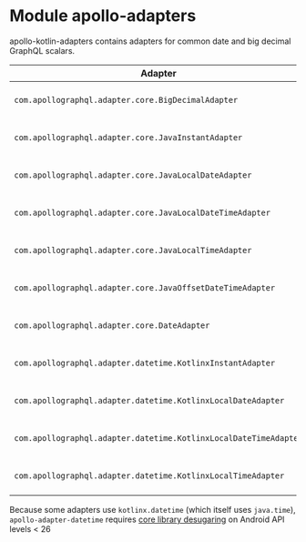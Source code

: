 # Module apollo-adapters

apollo-kotlin-adapters contains adapters for common date and big decimal GraphQL scalars.

| Adapter                                                          | Artifact                | Description                                                                                      |
|------------------------------------------------------------------|-------------------------|--------------------------------------------------------------------------------------------------|
| `com.apollographql.adapter.core.BigDecimalAdapter`               | apollo-adapter-core     | For a Multiplatform `com.apollographql.adapter.core.BigDecimal` class holding big decimal values |
| `com.apollographql.adapter.core.JavaInstantAdapter`              | apollo-adapter-core     | For `java.time.Instant` ISO8601 dates                                                            |
| `com.apollographql.adapter.core.JavaLocalDateAdapter`            | apollo-adapter-core     | For `java.time.LocalDate` ISO8601 dates                                                          |
| `com.apollographql.adapter.core.JavaLocalDateTimeAdapter`        | apollo-adapter-core     | For `java.time.LocalDateTime` ISO8601 dates                                                      |
| `com.apollographql.adapter.core.JavaLocalTimeAdapter`            | apollo-adapter-core     | For `java.time.LocalTime` ISO8601 dates                                                          |
| `com.apollographql.adapter.core.JavaOffsetDateTimeAdapter`       | apollo-adapter-core     | For `java.time.OffsetDateTime` ISO8601 dates                                                     |
| `com.apollographql.adapter.core.DateAdapter`                     | apollo-adapter-core     | For `java.util.Date` ISO8601 dates                                                               |
| `com.apollographql.adapter.datetime.KotlinxInstantAdapter`       | apollo-adapter-datetime | For `kotlinx.datetime.Instant` ISO8601 dates                                                     |
| `com.apollographql.adapter.datetime.KotlinxLocalDateAdapter`     | apollo-adapter-datetime | For `kotlinx.datetime.LocalDate` ISO8601 dates                                                   |
| `com.apollographql.adapter.datetime.KotlinxLocalDateTimeAdapter` | apollo-adapter-datetime | For `kotlinx.datetime.LocalDateTime` ISO8601 dates                                               |
| `com.apollographql.adapter.datetime.KotlinxLocalTimeAdapter`     | apollo-adapter-datetime | For `kotlinx.datetime.LocalTime` ISO8601 dates                                                   |

Because some adapters use `kotlinx.datetime` (which itself uses `java.time`), `apollo-adapter-datetime` requires [core library desugaring](https://developer.android.com/studio/write/java8-support#library-desugaring) on Android API levels < 26
